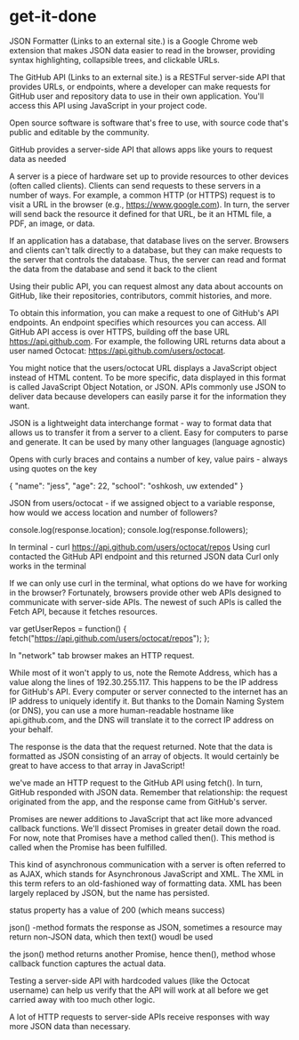 # get-it-done
JSON Formatter (Links to an external site.) is a Google Chrome web extension that makes JSON data easier to read in the browser, providing syntax highlighting, collapsible trees, and clickable URLs.

The GitHub API (Links to an external site.) is a RESTFul server-side API that provides URLs, or endpoints, where a developer can make requests for GitHub user and repository data to use in their own application. You'll access this API using JavaScript in your project code.

Open source software is software that's free to use, with source code that's public and editable by the community.

GitHub provides a server-side API that allows apps like yours to request data as needed

A server is a piece of hardware set up to provide resources to other devices (often called clients). Clients can send requests to these servers in a number of ways. For example, a common HTTP (or HTTPS) request is to visit a URL in the browser (e.g., https://www.google.com). In turn, the server will send back the resource it defined for that URL, be it an HTML file, a PDF, an image, or data.

If an application has a database, that database lives on the server. Browsers and clients can't talk directly to a database, but they can make requests to the server that controls the database. Thus, the server can read and format the data from the database and send it back to the client

Using their public API, you can request almost any data about accounts on GitHub, like their repositories, contributors, commit histories, and more.

To obtain this information, you can make a request to one of GitHub's API endpoints. An endpoint specifies which resources you can access. All GitHub API access is over HTTPS, building off the base URL https://api.github.com. For example, the following URL returns data about a user named Octocat: https://api.github.com/users/octocat.

You might notice that the users/octocat URL displays a JavaScript object instead of HTML content. To be more specific, data displayed in this format is called JavaScript Object Notation, or JSON. APIs commonly use JSON to deliver data because developers can easily parse it for the information they want.

JSON is a lightweight data interchange format - way to format data that allows us to transfer it from a server to a client. Easy for computers to parse and generate. It can be used by many other languages (language agnostic)

Opens with curly braces and contains a number of key, value pairs - always using quotes on the key

{
    "name": "jess",
    "age": 22,
    "school": "oshkosh, uw extended"
}

JSON from users/octocat - if we assigned object to a variable response, how would we access location and number of followers?

console.log(response.location);
console.log(response.followers);


In terminal - curl https://api.github.com/users/octocat/repos
Using curl contacted the GitHub API endpoint and this returned JSON data
Curl only works in the terminal

If we can only use curl in the terminal, what options do we have for working in the browser? Fortunately, browsers provide other web APIs designed to communicate with server-side APIs. The newest of such APIs is called the Fetch API, because it fetches resources.

var getUserRepos = function() {
  fetch("https://api.github.com/users/octocat/repos");
};

In "network" tab browser makes an HTTP request.

 While most of it won't apply to us, note the Remote Address, which has a value along the lines of 192.30.255.117. This happens to be the IP address for GitHub's API. Every computer or server connected to the internet has an IP address to uniquely identify it. But thanks to the Domain Naming System (or DNS), you can use a more human-readable hostname like api.github.com, and the DNS will translate it to the correct IP address on your behalf.

 The response is the data that the request returned. Note that the data is formatted as JSON consisting of an array of objects. It would certainly be great to have access to that array in JavaScript!

 we've made an HTTP request to the GitHub API using fetch(). In turn, GitHub responded with JSON data. Remember that relationship: the request originated from the app, and the response came from GitHub's server.

 Promises are newer additions to JavaScript that act like more advanced callback functions. We'll dissect Promises in greater detail down the road. For now, note that Promises have a method called then(). This method is called when the Promise has been fulfilled.

 This kind of asynchronous communication with a server is often referred to as AJAX, which stands for Asynchronous JavaScript and XML. The XML in this term refers to an old-fashioned way of formatting data. XML has been largely replaced by JSON, but the name has persisted.

 status property has a value of 200 (which means success)

 json()
 -method formats the response as JSON, sometimes a resource may return non-JSON data, which then text() woudl be used

 the json() method returns another Promise, hence then(), method whose callback function captures the actual data.

 Testing a server-side API with hardcoded values (like the Octocat username) can help us verify that the API will work at all before we get carried away with too much other logic. 

  A lot of HTTP requests to server-side APIs receive responses with way more JSON data than necessary.